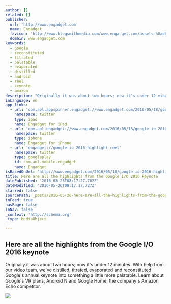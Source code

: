 ```yaml
---
author: []
related: []
publisher:
  url: 'http://www.engadget.com'
  name: Engadget
  favicon: 'http://www.blogsmithmedia.com/www.engadget.com/assets-h8ad8116c5ce34be6da22001925876ba5/images/favicon-160x160.png?h=1638b0a8bbe7effa8f85c3ecabb63620'
  domain: www.engadget.com
keywords:
  - google
  - reconstituted
  - titrated
  - palatable
  - evaporated
  - distilled
  - android
  - reel
  - keynote
  - amazon
description: "Originally it was about two hours; now it's under 12 minutes. With help from our video team, we've distilled, titrated, evaporated and reconstituted Google's annual keynote into something a little more palatable. Learn about Google's VR plans, Android N and Google Home, the company's Amazon Echo competitor."
inLanguage: en
app_links:
  - url: 'com.aol.appspinner.engadget://www.engadget.com/2016/05/18/google-io-2016-highlight-reel/'
    namespace: twitter
    type: ipad
    name: Engadget for iPad
  - url: 'com.aol.engadget://www.engadget.com/2016/05/18/google-io-2016-highlight-reel/'
    namespace: twitter
    type: iphone
    name: Engadget for iPhone
  - url: 'engadget://google-io-2016-highlight-reel'
    namespace: twitter
    type: googleplay
    id: com.aol.mobile.engadget
    name: Engadget
isBasedOnUrl: 'http://www.engadget.com/2016/05/18/google-io-2016-highlight-reel/'
title: Here are all the highlights from the Google I/O 2016 keynote
datePublished: '2016-05-26T08:17:27.762Z'
dateModified: '2016-05-26T08:17:17.727Z'
starred: false
sourcePath: _posts/2016-05-26-here-are-all-the-highlights-from-the-google-io-2016-keynote.md
inFeed: true
hasPage: false
inNav: false
_context: 'http://schema.org'
_type: MediaObject

---
```

<article style=""><h1>Here are all the highlights from the Google I/O 2016 keynote</h1><p>Originally it was about two hours; now it's under 12 minutes. With help from our video team, we've distilled, titrated, evaporated and reconstituted Google's annual keynote into something a little more palatable. Learn about Google's VR plans, Android N and Google Home, the company's Amazon Echo competitor.</p><img src="http://o.aolcdn.com/dims5/amp:9608e0bd2ceb144732195149f4d29444b25a8853/t:1200,630/q:80/?url=++++http%3A%2Fo.aolcdn.com%2Fhss%2Fstorage%2Fmidas%2F4cc5f16886796ad1b0346b045950e7ce%2F203841339%2F2016googlevr-edJT.jpg++%0A" /></article>